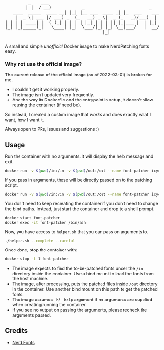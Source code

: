 <pre align="center">
         _    ___                                                _
        | |  / __)            _                         _       | |
   ____  _____  ____ __| |_| |__ ___  ____ _| |_  ___    ____  _____ _| |_ ____| |__  _____  ____
    |  _ \| ___ |/ ___) _  (_   __) _ \|  _ (_   _)/___)  |  _ \(____ (_   _) ___)  _ \| ___ |/ ___)
| | | | ____| |  ( (_| | | | | |_| | | | || |_|___ |  | |_| / ___ | | |( (___| | | | ____| |
|_| |_|_____)_|   \____| |_|  \___/|_| |_| \__|___/   |  __/\_____|  \__)____)_| |_|_____)_|
                   |_|

</pre>

A small and simple *unofficial* Docker image to make NerdPatching fonts easy.

### Why not use the official image?
The current release of the official image (as of 2022-03-01) is broken for me.
- I couldn't get it working properly.
- The image isn't updated very frequently.
- And the way its Dockerfile and the entrypoint is setup, it doesn't allow reusing the container (if need be).

So instead, I created a custom image that *works* and does exactly what I want, how I want it.

Always open to PRs, Issues and suggestions :)

## Usage

Run the container with no arguments. It will display the help message and exit.

```bash
docker run -v $(pwd)/in:/in -v $(pwd)/out:/out --name font-patcher icycomet/nerdfonts-patcher
```

If you pass in arguments, these will be directly passed on to the patching script.

```bash
docker run -v $(pwd)/in:/in -v $(pwd)/out:/out --name font-patcher icycomet/nerdfonts-patcher --complete --careful
```

You don't need to keep recreating the container if you don't need to change the bind paths.
Instead, just start the container and drop to a shell prompt.

```bash
docker start font-patcher
docker exec -it font-patcher /bin/ash
```

Now, you have access to `helper.sh` that you can pass on arguments to.

```bash
./helper.sh --complete --careful
```

Once done, stop the container with:

```bash
docker stop -t 1 font-patcher
```

- The image expects to find the to-be-patched fonts under the `/in` directory inside the container. Use a bind mount to load the fonts from the host machine.
- The image, after processing, puts the patched files inside `/out` directory in the container. Use another bind mount on this path to get the patched fonts.
- The image assumes `-h`/`--help` argument if no arguments are supplied when creating/running the container.
- If you see no output on passing the arguments, please recheck the arguments passed.

## Credits
- [Nerd Fonts](https://nerdfonts.com)
